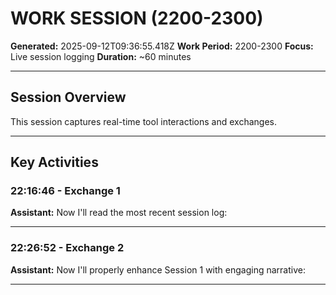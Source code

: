# WORK SESSION (2200-2300)

**Generated:** 2025-09-12T09:36:55.418Z
**Work Period:** 2200-2300
**Focus:** Live session logging
**Duration:** ~60 minutes

---

## Session Overview

This session captures real-time tool interactions and exchanges.

---

## Key Activities

### 22:16:46 - Exchange 1

**Assistant:** Now I'll read the most recent session log:

---

### 22:26:52 - Exchange 2

**Assistant:** Now I'll properly enhance Session 1 with engaging narrative:

---

